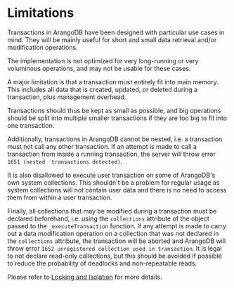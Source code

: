 <a name="limitations"></a>
# Limitations

Transactions in ArangoDB have been designed with particular use cases 
in mind. They will be mainly useful for short and small data retrieval 
and/or modification operations.

The implementation is not optimized for very long-running or very voluminous
operations, and may not be usable for these cases. 

A major limitation is that a transaction must entirely fit into main
memory. This includes all data that is created, updated, or deleted during a
transaction, plus management overhead.

Transactions should thus be kept as small as possible, and big operations
should be split into multiple smaller transactions if they are too big to fit
into one transaction.

Additionally, transactions in ArangoDB cannot be nested, i.e. a transaction 
must not call any other transaction. If an attempt is made to call a transaction 
from inside a running transaction, the server will throw error `1651 (nested 
transactions detected)`.

It is also disallowed to execute user transaction on some of ArangoDB's own system
collections. This shouldn't be a problem for regular usage as system collections will
not contain user data and there is no need to access them from within a user
transaction.

Finally, all collections that may be modified during a transaction must be 
declared beforehand, i.e. using the `collections` attribute of the object passed
to the `_executeTransaction` function. If any attempt is made to carry out a data
modification operation on a collection that was not declared in the `collections`
attribute, the transaction will be aborted and ArangoDB will throw error `1652
unregistered collection used in transaction`. 
It is legal to not declare read-only collections, but this should be avoided if
possible to reduce the probability of deadlocks and non-repeatable reads.

Please refer to [Locking and Isolation](../Transactions/LockingAndIsolation.md) for more details.
